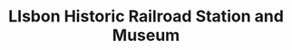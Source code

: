 ---
layout: repo
title: "LIsbon Historic Railroad Station and Museum"
id: 5959
permalink: repos/5959/
---